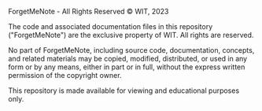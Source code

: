 ForgetMeNote - All Rights Reserved © WIT, 2023

The code and associated documentation files in this repository ("ForgetMeNote") are the exclusive property of WIT. All rights are reserved.

No part of ForgetMeNote, including source code, documentation, concepts, and related materials may be copied, modified, distributed, or used in any form or by any means, either in part or in full, without the express written permission of the copyright owner.

This repository is made available for viewing and educational purposes only.
